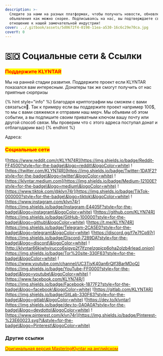 ```yaml
---
description: >-
  Следите за нами на разных платформах, чтобы получать новости, обновления и
  объявления как можно скорее. Подписываясь на нас, вы подтверждаете свое
  отношение к нашей замечательной индустрии!
cover: ../.gitbook/assets/5d0672f4-0198-11ea-a530-16c6c29e70ca.jpg
coverY: 0
---
```


# 🇸🇴 Социальные сети & Ссылки

### <mark style="color:red;">**Поддержите KLYNTAR**</mark>

Мы на ранней стадии развития. Поддержите проект если KLYNTAR показался вам интересным. Донатеры так же смогут получить от нас приятные сюрпризы

{% hint style="info" %}
Благодаря криптографии мы сможем с вами связаться👻. Так к примеру если вы поддержите проект например 100$, то мы с вами свяжемся и отправим наш мерч. Мы объявим об этом событии, а вы подпишите своим приватным ключом вашу почту или другой способ связи. Мы проверим что с этого адреса поступал донат и отблагодарим вас)
{% endhint %}

Адреса:



### <mark style="color:red;">Социальные сети</mark>

![https://www.reddit.com/r/KLYN74R](https://img.shields.io/badge/Reddit-FF4500?style=for-the-badge\&logo=reddit\&logoColor=white) ![https://twitter.com/KLYN74R](https://img.shields.io/badge/Twitter-1DA1F2?style=for-the-badge\&logo=twitter\&logoColor=white) ![https://klyntar.medium.com](https://img.shields.io/badge/Medium-12100E?style=for-the-badge\&logo=medium\&logoColor=white) ![https://www.tiktok.com/@klyn74r](https://img.shields.io/badge/TikTok-000000?style=for-the-badge\&logo=tiktok\&logoColor=white) ![https://www.instagram.com/klyn74r](https://img.shields.io/badge/Instagram-E4405F?style=for-the-badge\&logo=instagram\&logoColor=white) ![https://github.com/KLYN74R](https://img.shields.io/badge/GitHub-100000?style=for-the-badge\&logo=github\&logoColor=white) ![https://t.me/KLYN74R](https://img.shields.io/badge/Telegram-2CA5E0?style=for-the-badge\&logo=telegram\&logoColor=white) ![https://discord.gg/f7e7fCp97r](https://img.shields.io/badge/Discord-7289DA?style=for-the-badge\&logo=discord\&logoColor=white) ![http://klyntar66kjwhyirucco6sjgyp2f7lfznelzgpjcp6oha2olzb4rlead.onion](https://img.shields.io/badge/Tor%20site-330F63?style=for-the-badge\&logoColor=white) ![https://www.youtube.com/channel/UC3TiyK40an6rQlf3BarMDoQ](https://img.shields.io/badge/YouTube-FF0000?style=for-the-badge\&logo=youtube\&logoColor=white) ![https://www.facebook.com/KLYN74R/](https://img.shields.io/badge/Facebook-1877F2?style=for-the-badge\&logo=facebook\&logoColor=white) ![https://gitlab.com/KLYNTAR](https://img.shields.io/badge/GitLab-330F63?style=for-the-badge\&logo=gitlab\&logoColor=white) ![https://dev.to/klyntar](https://img.shields.io/badge/dev.to-0A0A0A?style=for-the-badge\&logo=devdotto\&logoColor=white) ![https://www.pinterest.com/klyn74r](https://img.shields.io/badge/Pinterest-%23E60023.svg?\&style=for-the-badge\&logo=Pinterest\&logoColor=white)

### Другие ссылки

<mark style="color:red;"></mark>[<mark style="color:red;">Оригинальная версия MasteringKlyntar на английском</mark>](https://mastering.klyntar.org/)<mark style="color:red;"></mark>
